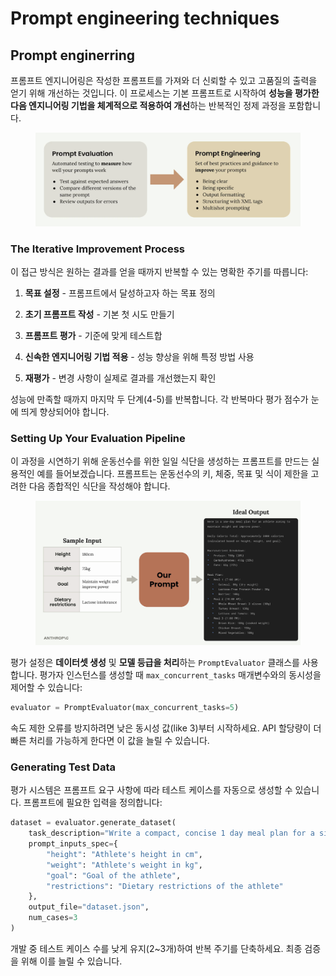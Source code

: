 # Prompt engineering techniques

## Prompt enginerring

프롬프트 엔지니어링은 작성한 프롬프트를 가져와 더 신뢰할 수 있고 고품질의 출력을 얻기 위해 개선하는 것입니다. 이 프로세스는 기본 프롬프트로 시작하여 **성능을 평가한 다음 엔지니어링 기법을 체계적으로 적용하여 개선**하는 반복적인 정제 과정을 포함합니다.

<figure><img src="../../.gitbook/assets/claude-with-the-anthropic-api/prompt-enginerring.png" alt=""><figcaption></figcaption></figure>

### The Iterative Improvement Process

이 접근 방식은 원하는 결과를 얻을 때까지 반복할 수 있는 명확한 주기를 따릅니다:

1. **목표 설정** - 프롬프트에서 달성하고자 하는 목표 정의

2. **초기 프롬프트 작성** - 기본 첫 시도 만들기

3. **프롬프트 평가** - 기준에 맞게 테스트합

4. **신속한 엔지니어링 기법 적용** - 성능 향상을 위해 특정 방법 사용

5. **재평가** - 변경 사항이 실제로 결과를 개선했는지 확인

성능에 만족할 때까지 마지막 두 단계(4-5)를 반복합니다. 각 반복마다 평가 점수가 눈에 띄게 향상되어야 합니다.

### Setting Up Your Evaluation Pipeline

이 과정을 시연하기 위해 운동선수를 위한 일일 식단을 생성하는 프롬프트를 만드는 실용적인 예를 들어보겠습니다. 프롬프트는 운동선수의 키, 체중, 목표 및 식이 제한을 고려한 다음 종합적인 식단을 작성해야 합니다.

<figure><img src="../../.gitbook/assets/claude-with-the-anthropic-api/setting-up-your-evaluation-pipeline.png" alt=""><figcaption></figcaption></figure>

평가 설정은 **데이터셋 생성** 및 **모델 등급을 처리**하는 `PromptEvaluator` 클래스를 사용합니다. 평가자 인스턴스를 생성할 때 `max_concurrent_tasks` 매개변수와의 동시성을 제어할 수 있습니다:

```python
evaluator = PromptEvaluator(max_concurrent_tasks=5)
```

속도 제한 오류를 방지하려면 낮은 동시성 값(like 3)부터 시작하세요. API 할당량이 더 빠른 처리를 가능하게 한다면 이 값을 늘릴 수 있습니다.

### Generating Test Data

평가 시스템은 프롬프트 요구 사항에 따라 테스트 케이스를 자동으로 생성할 수 있습니다. 프롬프트에 필요한 입력을 정의합니다:

```python
dataset = evaluator.generate_dataset(
    task_description="Write a compact, concise 1 day meal plan for a single athlete",
    prompt_inputs_spec={
        "height": "Athlete's height in cm",
        "weight": "Athlete's weight in kg", 
        "goal": "Goal of the athlete",
        "restrictions": "Dietary restrictions of the athlete"
    },
    output_file="dataset.json",
    num_cases=3
)
```

개발 중 테스트 케이스 수를 낮게 유지(2~3개)하여 반복 주기를 단축하세요. 최종 검증을 위해 이를 늘릴 수 있습니다.